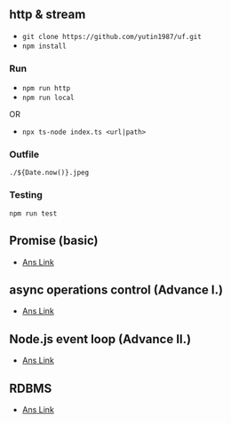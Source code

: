 ## http & stream
  - `git clone https://github.com/yutin1987/uf.git`
  - `npm install`
  
### Run

  - `npm run http`
  - `npm run local`

OR

  - `npx ts-node index.ts <url|path>`
  
### Outfile
  `./${Date.now()}.jpeg`

### Testing
  `npm run test`

## Promise (basic)
  - [Ans Link](https://github.com/yutin1987/uf/blob/main/exams/promise.ts)
  
## async operations control (Advance I.)
  - [Ans Link](https://github.com/yutin1987/uf/blob/main/exams/async.ts)

## Node.js event loop (Advance II.)
  - [Ans Link](https://github.com/yutin1987/uf/blob/main/exams/event.ts)

## RDBMS
  - [Ans Link](https://github.com/yutin1987/uf/blob/main/exams/rdbms.md)
